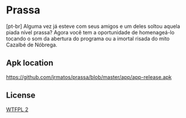 # Prassa

[pt-br] Alguma vez já esteve com seus amigos e um deles soltou aquela piada nível prassa? Agora você tem a oportunidade de homenageá-lo tocando o som da abertura do programa ou a imortal risada do mito Cazalbé de Nóbrega.

## Apk location
https://github.com/jrmatos/prassa/blob/master/app/app-release.apk

## License

[WTFPL 2](https://github.com/jrmatos/prassa/blob/master/LICENSE)

